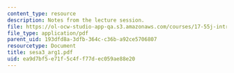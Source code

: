 ```yaml
---
content_type: resource
description: Notes from the lecture session.
file: https://ol-ocw-studio-app-qa.s3.amazonaws.com/courses/17-55j-introduction-to-latin-american-studies-fall-2006/ea9d7bf5e71f5c4ff77dec059ae88e20_sesa3_arg1.pdf
file_type: application/pdf
parent_uid: 193dfd8a-3dfb-364c-c36b-a92ce5706807
resourcetype: Document
title: sesa3_arg1.pdf
uid: ea9d7bf5-e71f-5c4f-f77d-ec059ae88e20
---
```

